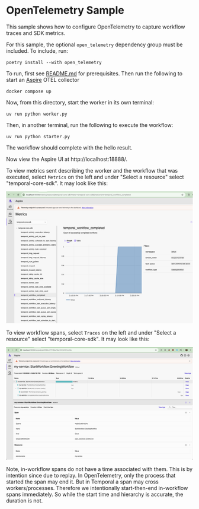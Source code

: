 # OpenTelemetry Sample

This sample shows how to configure OpenTelemetry to capture workflow traces and SDK metrics.

For this sample, the optional `open_telemetry` dependency group must be included. To include, run:

    poetry install --with open_telemetry

To run, first see [README.md](../README.md) for prerequisites. Then run the following to start an [Aspire](https://hub.docker.com/r/microsoft/dotnet-aspire-dashboard/) OTEL collector

    docker compose up

Now, from this directory, start the worker in its own terminal:

    uv run python worker.py

Then, in another terminal, run the following to execute the workflow:

    uv run python starter.py

The workflow should complete with the hello result.

Now view the Aspire UI at http://localhost:18888/.

To view metrics sent describing the worker and the workflow that was executed, select `Metrics` on the left and under "Select a resource" select "temporal-core-sdk". It may look like this:

![Aspire metrics screenshot](aspire-metrics-screenshot.png)


To view workflow spans, select `Traces` on the left and under "Select a resource" select "temporal-core-sdk". It may look like this:

![Aspire traces screenshot](aspire-traces-screenshot.png)

Note, in-workflow spans do not have a time associated with them. This is by intention since due to replay. In
OpenTelemetry, only the process that started the span may end it. But in Temporal a span may cross workers/processes.
Therefore we intentionally start-then-end in-workflow spans immediately. So while the start time and hierarchy is
accurate, the duration is not.
